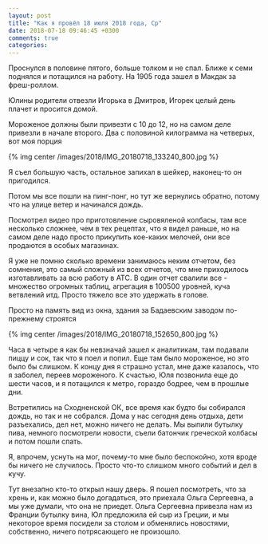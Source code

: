 ```yaml
---
layout: post
title: "Как я провёл 18 июля 2018 года, Ср"
date: 2018-07-18 09:46:45 +0300
comments: true
categories: 
---
```

Проснулся в половине пятого, больше толком и не спал. Ближе к семи поднялся и потащился на работу. На 1905 года зашел в Макдак за фреш-роллом.

Юлины родители отвезли Игорька в Дмитров, Игорек целый день плачет и просится домой.

Мороженое должны были привезти с 10 до 12, но на самом деле привезли в начале второго. Два с половиной килограмма на четверых, вот моя порция

{% img center /images/2018/IMG_20180718_133240_800.jpg %}

Я съел большую часть, остальное запихал в шейкер, наконец-то он пригодился.

Потом мы все пошли на пинг-понг, но тут же вернулись обратно, потому что на улице ветер и начинался дождь.

Посмотрел видео про приготовление сыровяленой колбасы, там все несколько сложнее, чем в тех рецептах, что я видел раньше, но на самом деле надо просто прикупить кое-каких мелочей, они все продаются в особых магазинах.

Я уже не помню сколько времени занимаюсь неким отчетом, без сомнения, это самый сложный из всех отчетов, что мне приходилось изготавливать за всю работу в АТС. В один отчет свалили все - множество огромных таблиц, агрегация в 100500 уровней, куча ветвлений итд. Просто тяжело все это удержать в голове.

Просто на память вид из окна, здания за Бадаевским заводом по-прежнему строятся

{% img center /images/2018/IMG_20180718_152650_800.jpg %}

Часа в четыре я как бы невзначай зашел к аналитикам, там подавали пиццу и сок, так что я поел и попил. Еще там было мороженое, но это было бы слишком. К концу дня я страшно устал, мне даже казалось, что я заболел, переев мороженого. К счастью, Юля позвонила еще до шести часов, и я потащился к метро, гораздо бодрее, чем в прошлые дни.

Встретились на Сходненской ОК, все время как будто бы собирался дождь, но так и не собрался. Дома у нас сегодня день отдыха, дети разъехались, дел нет, можно ничего не делать. Мы выпили бутылку пива, немного посмотрели новости, съели батончик греческой колбасы и потом пошли спать.

Я, впрочем, уснуть на мог, почему-то мне было беспокойно, хотя вроде бы ничего не случилось. Просто что-то слишком много событий и дел в кучу.

Тут внезапно кто-то открыл нашу дверь. Я пошел посмотреть, что за хрень и, как можно было догадаться, это приехала Ольга Сергеевна, а мы уже думали, что она не приедет. Ольга Сергеевна привезла нам из Франции бутылку вина, Юл предложила ей сыр из Греции, и мы некоторое время посидели за столом и обменялись новостями, собственно, ничего потрясающего не произошло.